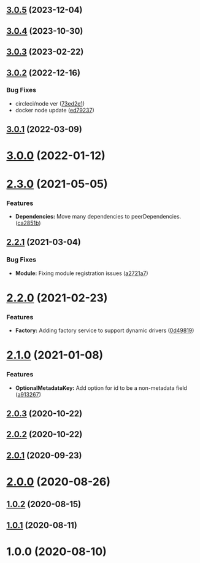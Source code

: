 ## [3.0.5](https://github.com/BeerMoneyDev/nest-qldb/compare/v3.0.4...v3.0.5) (2023-12-04)

## [3.0.4](https://github.com/BeerMoneyDev/nest-qldb/compare/v3.0.3...v3.0.4) (2023-10-30)

## [3.0.3](https://github.com/BeerMoneyDev/nest-qldb/compare/v3.0.2...v3.0.3) (2023-02-22)

## [3.0.2](https://github.com/BeerMoneyDev/nest-qldb/compare/v3.0.1...v3.0.2) (2022-12-16)


### Bug Fixes

* circleci/node ver ([73ed2e1](https://github.com/BeerMoneyDev/nest-qldb/commit/73ed2e1ec1c78140c90629437d5fea4eca883afe))
* docker node update ([ed79237](https://github.com/BeerMoneyDev/nest-qldb/commit/ed7923713e94de9f09dc6a054e32f77a1d530def))

## [3.0.1](https://github.com/BeerMoneyDev/nest-qldb/compare/v3.0.0...v3.0.1) (2022-03-09)

# [3.0.0](https://github.com/BeerMoneyDev/nest-qldb/compare/v2.3.0...v3.0.0) (2022-01-12)

# [2.3.0](https://github.com/BeerMoneyDev/nest-qldb/compare/v2.2.1...v2.3.0) (2021-05-05)


### Features

* **Dependencies:** Move many dependencies to peerDependencies. ([ca2851b](https://github.com/BeerMoneyDev/nest-qldb/commit/ca2851ba5ab9770acfff6b6e5be098b565b7bca1))

## [2.2.1](https://github.com/BeerMoneyDev/nest-qldb/compare/v2.2.0...v2.2.1) (2021-03-04)


### Bug Fixes

* **Module:** Fixing module registration issues ([a2721a7](https://github.com/BeerMoneyDev/nest-qldb/commit/a2721a7b17a595399be9cddb3e79627c60891274))

# [2.2.0](https://github.com/BeerMoneyDev/nest-qldb/compare/v2.1.0...v2.2.0) (2021-02-23)


### Features

* **Factory:** Adding factory service to support dynamic drivers ([0d49819](https://github.com/BeerMoneyDev/nest-qldb/commit/0d4981920e8eba4e580d1ef4a9c04370497c829e))

# [2.1.0](https://github.com/BeerMoneyDev/nest-qldb/compare/v2.0.3...v2.1.0) (2021-01-08)


### Features

* **OptionalMetadataKey:** Add option for id to be a non-metadata field ([a913267](https://github.com/BeerMoneyDev/nest-qldb/commit/a913267f548d65801cb141ff5326e466c5e91da4))

## [2.0.3](https://github.com/BeerMoneyDev/nest-qldb/compare/v2.0.2...v2.0.3) (2020-10-22)

## [2.0.2](https://github.com/BeerMoneyDev/nest-qldb/compare/v2.0.1...v2.0.2) (2020-10-22)

## [2.0.1](https://github.com/BeerMoneyDev/nest-qldb/compare/v2.0.0...v2.0.1) (2020-09-23)

# [2.0.0](https://github.com/BeerMoneyDev/nest-qldb/compare/v1.0.2...v2.0.0) (2020-08-26)

## [1.0.2](https://github.com/BeerMoneyDev/nest-qldb/compare/v1.0.1...v1.0.2) (2020-08-15)

## [1.0.1](https://github.com/BeerMoneyDev/nest-qldb/compare/v1.0.0...v1.0.1) (2020-08-11)

# 1.0.0 (2020-08-10)
